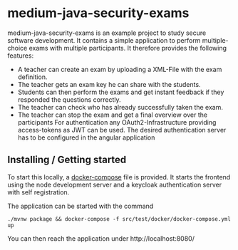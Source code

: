 # medium-java-security-exams
medium-java-security-exams is an example project to study secure software development. 
It contains a simple application to perform multiple-choice exams with multiple participants. 
It therefore provides the following features:
- A teacher can create an exam by uploading a XML-File with the exam definition. 
- The teacher gets an exam key he can share with the students.
- Students can then perform the exams and get instant feedback if they responded the questions correctly.
- The teacher can check who has already successfully taken the exam.
- The teacher can stop the exam and get a final overview over the participants
For authentication any OAuth2-Infrastructure providing access-tokens as JWT can be used. 
The desired authentication server has to be configured in the angular application

## Installing / Getting started
To start this locally, a [docker-compose](./src/test/docker/docker-compose.yml) file is provided. 
It starts the frontend using the node development server and a keycloak authentication server with self registration.

The application can be started with the command
```
./mvnw package && docker-compose -f src/test/docker/docker-compose.yml up
```
You can then reach the application under http://localhost:8080/

